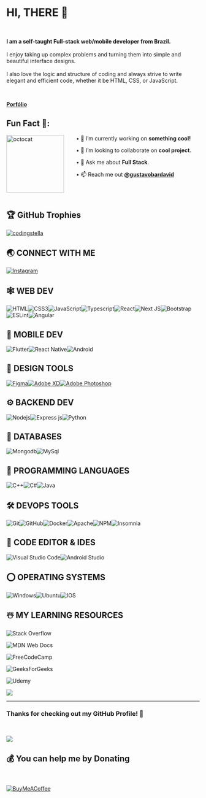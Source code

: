   # HI,  THERE 👋
<br />


**I am a self-taught Full-stack web/mobile developer from Brazil.**
<br/><br/>I enjoy taking up complex problems and turning them into simple and beautiful interface designs.
<br/><br/>I also love the logic and structure of coding and always strive to write elegant and efficient code, whether it be HTML, CSS, or JavaScript.
<!-- <br />**I have 5+ Years of experience in full-stack web-dev.**-->
<br />

 <a href="https://bardavid.vercel.app"><b>Porfólio</b></a><br/>
  

##  Fun Fact 🎈:


<img align="left"  height="150"  src="https://user-images.githubusercontent.com/69384657/179312151-fdabe3af-823f-41ab-a6d4-17a72af4e9e8.png"  alt="octocat"  style="margin-right: 2rem;" />

  

• 🔭 I’m currently working on <b>something cool!</b>  <br/>

• 👯 I’m looking to collaborate on <b>cool project.</b><br/>

• 💬 Ask me about <b>Full Stack</b>.<br/>

• 📫 Reach me out <a href="https://www.instagram.com/gustavobardavid"><b>@gustavobardavid</b></a><br/>
</span>

  

<br />

<br />

  

<!-- ## 🏆 **GITHUB TROPHY**

  

![](https://github-profile-trophy.vercel.app/?username=gustavobardavid&theme=onedark&rank=S,SS,SSS,A,AA,AAA,SECRET)


 
<br /> -->

  

##  🏆 GitHub Trophies

<p align="left">  <a href="https://github.com/ryo-ma/github-profile-trophy"><img src="https://github-profile-trophy.vercel.app/?username=gustavobardavid"  alt="codingstella" /></a>  </p>

  
  

##  🌏 **CONNECT WITH ME**

  

<a href="https://www.instagram.com/gustavobardavid">

<img src="https://img.shields.io/badge/Instagram-E4405F?style=for-the-badge&logo=instagram&logoColor=white"  title="Instagram"  alt="Instagram"/>

</a>

<br />

  

##  🕸️ **WEB DEV**

  

![HTML](https://img.shields.io/badge/HTML5-E34F26?style=for-the-badge&logo=html5&logoColor=white  "HTML")![CSS3](https://img.shields.io/badge/CSS3-1572B6?style=for-the-badge&logo=css3&logoColor=white  "CSS")![JavaScript](https://img.shields.io/badge/JavaScript-F7DF1E?style=for-the-badge&logo=javascript&logoColor=black  "JavaScript")![Typescript](https://img.shields.io/badge/TypeScript-007ACC?style=for-the-badge&logo=typescript&logoColor=white  "Typescript")![React](https://img.shields.io/badge/React-20232A?style=for-the-badge&logo=react&logoColor=61DAFB  "React")![Next JS](https://img.shields.io/badge/Next-black?style=for-the-badge&logo=next.js&logoColor=white  "Next.js")![Bootstrap](https://img.shields.io/badge/Bootstrap-563D7C?style=for-the-badge&logo=bootstrap&logoColor=white  "Bootstrap")![ESLint](https://img.shields.io/badge/ESLint-4B3263?style=for-the-badge&logo=eslint&logoColor=white)![Angular](https://img.shields.io/badge/Angular-DD0031?style=for-the-badge&logo=angular&logoColor=white "Angular")

 
##  📱 **MOBILE DEV**

  

![Flutter](https://img.shields.io/badge/Flutter-02569B?style=for-the-badge&logo=flutter&logoColor=white  "Flutter")![React Native](https://img.shields.io/badge/React_Native-20232A?style=for-the-badge&logo=react&logoColor=61DAFB  "React Native")![Android](https://img.shields.io/badge/Android-3DDC84?style=for-the-badge&logo=android&logoColor=white "Android")
  

##  🍧 **DESIGN TOOLS**

[![Figma](https://img.shields.io/badge/figma-%23F24E1E.svg?style=for-the-badge&logo=figma&logoColor=white  "Figma")][repo][![Adobe XD](https://img.shields.io/badge/Adobe%20XD-470137?style=for-the-badge&logo=Adobe%20XD&logoColor=#FF61F6  "XD")][repo][![Adobe Photoshop](https://img.shields.io/badge/adobe%20photoshop-%2331A8FF.svg?style=for-the-badge&logo=adobe%20photoshop&logoColor=white)][repo] 

##  ⚙️ **BACKEND DEV**

  
![](https://img.shields.io/badge/Node.js-43853D?style=for-the-badge&logo=node.js&logoColor=white  "Nodejs")![Express js](https://img.shields.io/badge/Express.js-404D59?style=for-the-badge  "Express js")![Python](https://img.shields.io/badge/python-3670A0?style=for-the-badge&logo=python&logoColor=ffdd54  "Python")
  
##  📅 **DATABASES**  

![Mongodb](https://img.shields.io/badge/MongoDB-4EA94B?style=for-the-badge&logo=mongodb&logoColor=white  "Mongodb")![MySql](https://img.shields.io/badge/MySQL-00000F?style=for-the-badge&logo=mysql&logoColor=white  "MySql")


##  🎯 **PROGRAMMING LANGUAGES**

  
![C++](https://img.shields.io/badge/c++-%2300599C.svg?style=for-the-badge&logo=c%2B%2B&logoColor=white  "C++")![C#](https://img.shields.io/badge/c%23-%23239120.svg?style=for-the-badge&logo=c-sharp&logoColor=white  "C#")![Java](https://img.shields.io/badge/java-%23ED8B00.svg?style=for-the-badge&logo=java&logoColor=white "Java")


##  🛠️ **DEVOPS TOOLS**

  

![Git](https://img.shields.io/badge/git-%23F05033.svg?style=for-the-badge&logo=git&logoColor=white  "Git")![GitHub](https://img.shields.io/badge/github-%23121011.svg?style=for-the-badge&logo=github&logoColor=white  "GitHub")![Docker](https://img.shields.io/badge/docker-%230db7ed.svg?style=for-the-badge&logo=docker&logoColor=white)![Apache](https://img.shields.io/badge/apache-%23D42029.svg?style=for-the-badge&logo=apache&logoColor=white  "Apache")![NPM](https://img.shields.io/badge/NPM-%23000000.svg?style=for-the-badge&logo=npm&logoColor=white  "Npm")![Insomnia](https://img.shields.io/badge/Insomnia-black?style=for-the-badge&logo=insomnia&logoColor=5849BE  "Insomnia")


##  📄 **CODE EDITOR & IDES**

  

![Visual Studio Code](https://img.shields.io/badge/VS%20Code-0078d7.svg?style=for-the-badge&logo=visual-studio-code&logoColor=white  "Visual Studio Code")![Android Studio](https://img.shields.io/badge/Android%20Studio-3DDC84.svg?style=for-the-badge&logo=android-studio&logoColor=white)  

  <!-- ## 🌐 **BROWSERS**

  
[![Google Chrome](https://img.shields.io/badge/Google%20Chrome-317cee?style=for-the-badge&logo=GoogleChrome&logoColor=white)][repo]

[![Brave](https://img.shields.io/badge/Brave-FB542B?style=for-the-badge&logo=Brave&logoColor=white "Brave")][repo]

![Firefox](https://img.shields.io/badge/Firefox-FF7139?style=for-the-badge&logo=Firefox-Browser&logoColor=white)

![Edge](https://img.shields.io/badge/Edge-0078D7?style=for-the-badge&logo=Microsoft-edge&logoColor=white) -->

  

<!-- ![Safari](https://img.shields.io/badge/Safari-000000?style=for-the-badge&logo=Safari&logoColor=white) -->

  

 ## ⭕ **OPERATING SYSTEMS**

  

![Windows](https://img.shields.io/badge/Windows-0078D6?style=for-the-badge&logo=windows&logoColor=white)![Ubuntu](https://img.shields.io/badge/Ubuntu-E95420?style=for-the-badge&logo=ubuntu&logoColor=white)![IOS](https://img.shields.io/badge/iOS-000000?style=for-the-badge&logo=ios&logoColor=white) 

  

##  ☃️ **MY LEARNING RESOURCES**  

![Stack Overflow](https://img.shields.io/badge/-Stackoverflow-FE7A16?style=for-the-badge&logo=stack-overflow&logoColor=white)


![MDN Web Docs](https://img.shields.io/badge/MDN_Web_Docs-black?style=for-the-badge&logo=mdnwebdocs&logoColor=white)



![FreeCodeCamp](https://img.shields.io/badge/Freecodecamp-%23123.svg?&style=for-the-badge&logo=freecodecamp&logoColor=green)

![GeeksForGeeks](https://img.shields.io/badge/GeeksforGeeks-gray?style=for-the-badge&logo=geeksforgeeks&logoColor=35914c)

![Udemy](https://img.shields.io/badge/Udemy-A435F0?style=for-the-badge&logo=Udemy&logoColor=white)

![](https://img.shields.io/badge/GitHub-100000?style=for-the-badge&logo=github&logoColor=white)

  

[medium]:  https://medium.com/

[github]:  https://github.com/

[google]:  https://www.google.com

[mdn]:  https://developer.mozilla.org/en-US/

[wiki]:  https://en.wikipedia.org/wiki/Main_Page

[quora]:  https://www.quora.com/

[doc]:  https://www.digitalocean.com/community

[udemy]:  https://www.udemy.com/

[gog]:  https://www.geeksforgeeks.org/

[fcc]:  https://www.freecodecamp.org/

[sof]:  https://stackoverflow.com/

[repo]:  https://github.com/gustavobardavid

  

<hr />

  

###  **Thanks for checking out my GitHub Profile!** 🙏

  

<br />

  

![](https://ForTheBadge.com/images/badges/built-with-love.svg)

  



##  💰 You can help me by Donating

  

<br/>

[![BuyMeACoffee](https://img.buymeacoffee.com/button-api/?text=Buymeacoffee&emoji=&slug=codingstella&button_colour=FFDD00&font_colour=000000&font_family=Comic&outline_colour=000000&coffee_colour=ffffff)](https://www.buymeacoffee.com/)

  

<!-- ![](https://github-readme-stats.vercel.app/api/top-langs/?username=gustavobardavid&theme=onedark) -->
